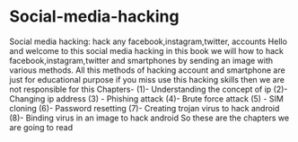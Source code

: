# Social-media-hacking
Social media hacking: hack any facebook,instagram,twitter, accounts Hello and welcome to this social media hacking in this book we will how to hack facebook,instagram,twitter and smartphones by sending an image with various methods. All this methods of hacking account and smartphone are just for educational purpose if you miss use this hacking skills then we are not responsible for this Chapters- (1)- Understanding the concept of ip (2)- Changing ip address (3) - Phishing attack (4)- Brute force attack (5) - SIM cloning (6)- Password resetting (7)- Creating trojan virus to hack android (8)- Binding virus in an image to hack android So these are the chapters we are going to read

